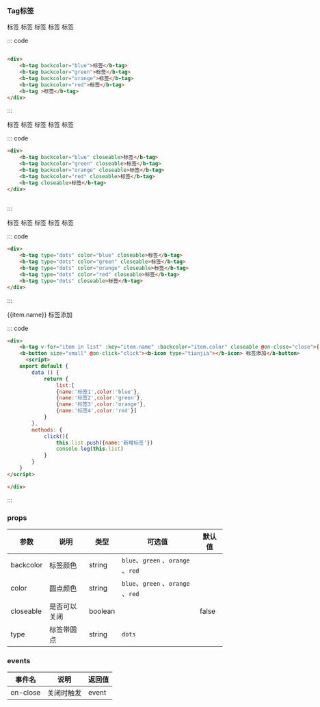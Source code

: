 ### Tag标签

<div class="example">
   <div class="example-box">
<div>
    <b-tag backcolor="blue" >标签</b-tag>
    <b-tag backcolor="green" >标签</b-tag>
    <b-tag backcolor="orange" >标签</b-tag>
    <b-tag backcolor="red" >标签</b-tag>
    <b-tag >标签</b-tag>
</div>
</div> 

::: code
```html

<div>
    <b-tag backcolor="blue">标签</b-tag>
    <b-tag backcolor="green">标签</b-tag>
    <b-tag backcolor="orange">标签</b-tag>
    <b-tag backcolor="red">标签</b-tag>
    <b-tag >标签</b-tag>
</div>

```
:::
</div>




<div class="example">
   <div class="example-box">
<div>
    <b-tag backcolor="blue" closeable>标签</b-tag>
    <b-tag backcolor="green" closeable>标签</b-tag>
    <b-tag backcolor="orange" closeable>标签</b-tag>
    <b-tag backcolor="red" closeable>标签</b-tag>
    <b-tag closeable>标签</b-tag>
</div>
</div>

::: code
```html
<div>
    <b-tag backcolor="blue" closeable>标签</b-tag>
    <b-tag backcolor="green" closeable>标签</b-tag>
    <b-tag backcolor="orange" closeable>标签</b-tag>
    <b-tag backcolor="red" closeable>标签</b-tag>
    <b-tag closeable>标签</b-tag>
</div>
 
```
:::
</div>

<div class="example">
   <div class="example-box">
<div>
    <b-tag type="dots" color="blue" closeable>标签</b-tag>
    <b-tag type="dots" color="green" closeable>标签</b-tag>
    <b-tag type="dots" color="orange" closeable>标签</b-tag>
    <b-tag type="dots" color="red" closeable>标签</b-tag>
    <b-tag type="dots" closeable>标签</b-tag>
</div>
</div>

::: code
```html
<div>
    <b-tag type="dots" color="blue" closeable>标签</b-tag>
    <b-tag type="dots" color="green" closeable>标签</b-tag>
    <b-tag type="dots" color="orange" closeable>标签</b-tag>
    <b-tag type="dots" color="red" closeable>标签</b-tag>
    <b-tag type="dots" closeable>标签</b-tag>
</div>
```
:::
 </div>
 <div class="example" style="width:1000px">
   <div class="example-box">
<div>
    <b-tag v-for="item in list" :key="item.name" :backcolor="item.color"  closeable @on-close="close">{{item.name}}</b-tag>
    <b-button size="small" @on-click="click"><b-icon type="tianjia"></b-icon> 标签添加</b-button>
</div>
</div>

::: code
```html
<div>
    <b-tag v-for="item in list" :key="item.name" :backcolor="item.color" closeable @on-close="close">{{item.name}}</b-tag>
    <b-button size="small" @on-click="click"><b-icon type="tianjia"></b-icon> 标签添加</b-button>
      <script>
    export default {
        data () {
            return {
                list:[
                {name:'标签1',color:'blue'},
                {name:'标签2',color:'green'},
                {name:'标签3',color:'orange'},
                {name:'标签4',color:'red'}]
            }
        },
        methods: {
            click(){
                this.list.push({name:'新增标签'})
                console.log(this.list)
            }
        }
    }
</script>

</div>
```
:::
 </div>
  <script>
    export default {
        data () {
            return {
                color1:'orange',
                backcolor1:"blue",
                backcolor2:"green",
                backcolor3:"orange",
                backcolor4:"red",
                list:[{name:'标签1',color:'blue'},
                {name:'标签2',color:'green'},
                {name:'标签3',color:'orange'},
                {name:'标签4',color:'red'}],
            }
        },
        methods: {
            click(){
                this.list.push({name:'新增标签'})
            },
            close(e){
                console.log(e)
            }
        }
    }
</script> 

### props
| 参数      | 说明    | 类型      | 可选值       | 默认值   |
|---------- |-------- |---------- |-------------  |-------- |
| backcolor  | 标签颜色   | string  |  `blue`、`green`  、`orange` 、`red`       |       |
| color     | 圆点颜色   | string    |   `blue`、`green`  、`orange` 、`red` |       |
| closeable     | 是否可以关闭   | boolean    |    |     false  |
| type     | 标签带圆点   | string    |  `dots`  |       |


### events 
| 事件名	      | 说明	    | 返回值 |
|---------- |-------- |---------- |
| on-close     | 关闭时触发   |event

